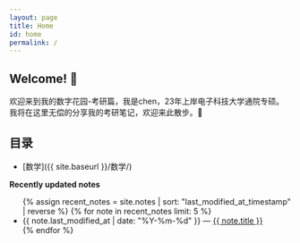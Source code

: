 ```yaml
---
layout: page
title: Home
id: home
permalink: /
---
```


## Welcome! 🌱

欢迎来到我的数字花园-考研篇，我是chen，23年上岸电子科技大学通院专硕。我将在这里无偿的分享我的考研笔记，欢迎来此散步。👋

<!-- 添加链接 -->
## 目录

- [数学]({{ site.baseurl }}/数学/)
<!-- 其他导航链接 -->


<strong>Recently updated notes</strong>

<ul>
  {% assign recent_notes = site.notes | sort: "last_modified_at_timestamp" | reverse %}
  {% for note in recent_notes limit: 5 %}
    <li>
      {{ note.last_modified_at | date: "%Y-%m-%d" }} — <a class="internal-link" href="{{ note.url }}">{{ note.title }}</a>
    </li>
  {% endfor %}
</ul>

<style>
  .wrapper {
    max-width: 46em;
  }
</style>



